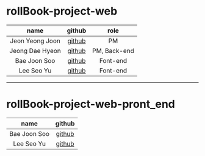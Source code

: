 # rollBook-project-web


|name|github| role|
|:---:|:---:|:---:|
|Jeon Yeong Joon|[github](https://github.com/JeonYeongjoon)|PM|
|Jeong Dae Hyeon|[github](https://github.com/eogus2513)|PM, Back-end|
|Bae Joon Soo|[github](https://github.com/baejoonsoo)|Font-end|
|Lee Seo Yu|[github](https://github.com/LEESEOYU)|Font-end|

---

# rollBook-project-web-pront_end
|name|github|
|:---:|:---:|
|Bae Joon Soo|[github](https://github.com/baejoonsoo)|
|Lee Seo Yu|[github](https://github.com/LEESEOYU)|

